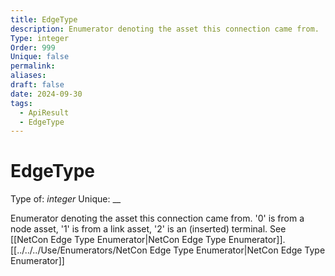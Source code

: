 ```yaml
---
title: EdgeType
description: Enumerator denoting the asset this connection came from. '0' is from a node asset, '1' is from a link asset, '2' is an (inserted) terminal. See [[../../../Use/Enumerators/NetCon Edge Type Enumerator|NetCon Edge Type Enumerator]].
Type: integer
Order: 999
Unique: false
permalink: 
aliases: 
draft: false
date: 2024-09-30
tags:
  - ApiResult
  - EdgeType
---
```

# EdgeType

Type of: _integer_
Unique: __

Enumerator denoting the asset this connection came from. '0' is from a node asset, '1' is from a link asset, '2' is an (inserted) terminal. See [[NetCon Edge Type Enumerator|NetCon Edge Type Enumerator]].
[[../../../Use/Enumerators/NetCon Edge Type Enumerator|NetCon Edge Type Enumerator]]